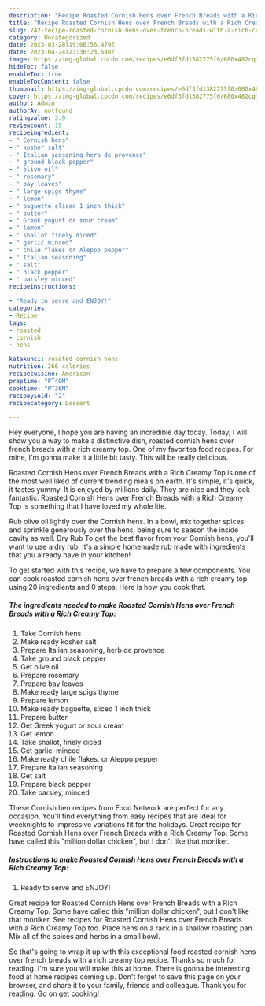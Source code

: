 ```yaml
---
description: "Recipe Roasted Cornish Hens over French Breads with a Rich Creamy Top the Very Delicious"
title: "Recipe Roasted Cornish Hens over French Breads with a Rich Creamy Top the Very Delicious"
slug: 742-recipe-roasted-cornish-hens-over-french-breads-with-a-rich-creamy-top-the-very-delicious
category: Uncategorized
date: 2023-03-28T19:06:56.479Z
date: 2023-04-24T23:36:23.598Z
image: https://img-global.cpcdn.com/recipes/e6df3fd1382775f0/680x482cq70/roasted-cornish-hens-over-french-breads-with-a-rich-creamy-top-recipe-main-photo.jpg
hideToc: false
enableToc: true
enableTocContent: false
thumbnail: https://img-global.cpcdn.com/recipes/e6df3fd1382775f0/680x482cq70/roasted-cornish-hens-over-french-breads-with-a-rich-creamy-top-recipe-main-photo.jpg
cover: https://img-global.cpcdn.com/recipes/e6df3fd1382775f0/680x482cq70/roasted-cornish-hens-over-french-breads-with-a-rich-creamy-top-recipe-main-photo.jpg
author: Admin
authorAv: notfound
ratingvalue: 3.9
reviewcount: 19
recipeingredient:
- " Cornish hens"
- " kosher salt"
- " Italian seasoning herb de provence"
- " ground black pepper"
- " olive oil"
- " rosemary"
- " bay leaves"
- " large spigs thyme"
- " lemon"
- " baguette sliced 1 inch thick"
- " butter"
- " Greek yogurt or sour cream"
- " lemon"
- " shallot finely diced"
- " garlic minced"
- " chile flakes or Aleppo pepper"
- " Italian seasoning"
- " salt"
- " black pepper"
- " parsley minced"
recipeinstructions:

- "Ready to serve and ENJOY!"
categories:
- Recipe
tags:
- roasted
- cornish
- hens

katakunci: roasted cornish hens 
nutrition: 266 calories
recipecuisine: American
preptime: "PT40M"
cooktime: "PT36M"
recipeyield: "2"
recipecategory: Dessert

---
```



Hey everyone, I hope you are having an incredible day today. Today, I will show you a way to make a distinctive dish, roasted cornish hens over french breads with a rich creamy top. One of my favorites food recipes. For mine, I'm gonna make it a little bit tasty. This will be really delicious.

Roasted Cornish Hens over French Breads with a Rich Creamy Top is one of the most well liked of current trending meals on earth. It's simple, it's quick, it tastes yummy. It is enjoyed by millions daily. They are nice and they look fantastic. Roasted Cornish Hens over French Breads with a Rich Creamy Top is something that I have loved my whole life.

Rub olive oil lightly over the Cornish hens. In a bowl, mix together spices and sprinkle generously over the hens, being sure to season the inside cavity as well. Dry Rub To get the best flavor from your Cornish hens, you&#39;ll want to use a dry rub. It&#39;s a simple homemade rub made with ingredients that you already have in your kitchen!


To get started with this recipe, we have to prepare a few components. You can cook roasted cornish hens over french breads with a rich creamy top using 20 ingredients and 0 steps. Here is how you cook that.

<!--inarticleads1-->

##### The ingredients needed to make Roasted Cornish Hens over French Breads with a Rich Creamy Top:

1. Take  Cornish hens
1. Make ready  kosher salt
1. Prepare  Italian seasoning, herb de provence
1. Take  ground black pepper
1. Get  olive oil
1. Prepare  rosemary
1. Prepare  bay leaves
1. Make ready  large spigs thyme
1. Prepare  lemon
1. Make ready  baguette, sliced 1 inch thick
1. Prepare  butter
1. Get  Greek yogurt or sour cream
1. Get  lemon
1. Take  shallot, finely diced
1. Get  garlic, minced
1. Make ready  chile flakes, or Aleppo pepper
1. Prepare  Italian seasoning
1. Get  salt
1. Prepare  black pepper
1. Take  parsley, minced


These Cornish hen recipes from Food Network are perfect for any occasion. You&#39;ll find everything from easy recipes that are ideal for weeknights to impressive variations fit for the holidays. Great recipe for Roasted Cornish Hens over French Breads with a Rich Creamy Top. Some have called this &#34;million dollar chicken&#34;, but I don&#39;t like that moniker. 

<!--inarticleads2-->

##### Instructions to make Roasted Cornish Hens over French Breads with a Rich Creamy Top:


1. Ready to serve and ENJOY!

Great recipe for Roasted Cornish Hens over French Breads with a Rich Creamy Top. Some have called this &#34;million dollar chicken&#34;, but I don&#39;t like that moniker. See recipes for Roasted Cornish Hens over French Breads with a Rich Creamy Top too. Place hens on a rack in a shallow roasting pan. Mix all of the spices and herbs in a small bowl. 

So that's going to wrap it up with this exceptional food roasted cornish hens over french breads with a rich creamy top recipe. Thanks so much for reading. I'm sure you will make this at home. There is gonna be interesting food at home recipes coming up. Don't forget to save this page on your browser, and share it to your family, friends and colleague. Thank you for reading. Go on get cooking!
